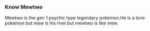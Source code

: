 ### Know Mewtwo
Mewtwo is the gen 1 psychic type legendary pokemon.He is a lone pokemon but mew is his rivel but mewtwo is like mew.
<img src=""/>
